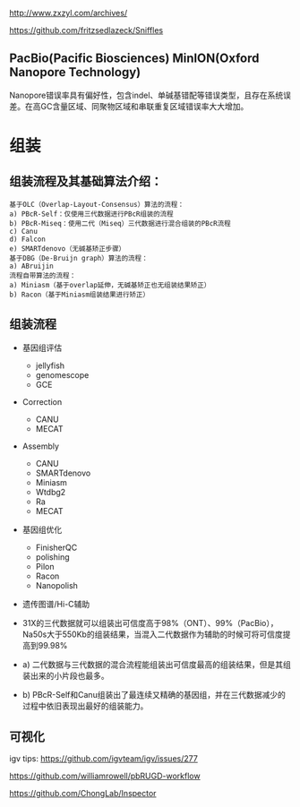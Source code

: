 http://www.zxzyl.com/archives/

https://github.com/fritzsedlazeck/Sniffles

## PacBio(Pacific Biosciences) MinION(Oxford Nanopore Technology)
Nanopore错误率具有偏好性，包含indel、单碱基错配等错误类型，且存在系统误差。在高GC含量区域、同聚物区域和串联重复区域错误率大大增加。

# 组装

## 组装流程及其基础算法介绍：
```
基于OLC（Overlap-Layout-Consensus）算法的流程：
a) PBcR-Self：仅使用三代数据进行PBcR组装的流程
b) PBcR-Miseq：使用二代（Miseq）三代数据进行混合组装的PBcR流程
c) Canu
d) Falcon
e) SMARTdenovo（无碱基矫正步骤）
基于DBG（De-Bruijn graph）算法的流程：
a) ABruijin
流程自带算法的流程：
a) Miniasm（基于overlap延伸，无碱基矫正也无组装结果矫正）
b) Racon（基于Miniasm组装结果进行矫正）
```


## 组装流程
+ 基因组评估
    + jellyfish
    + genomescope
    + GCE
+ Correction
    + CANU
    + MECAT
+ Assembly
    + CANU
    + SMARTdenovo
    + Miniasm
    + Wtdbg2
    + Ra
    + MECAT
+ 基因组优化
  + FinisherQC
  + polishing
  + Pilon
  + Racon
  + Nanopolish
+ 遗传图谱/Hi-C辅助

+ 31X的三代数据就可以组装出可信度高于98%（ONT）、99%（PacBio），Na50s大于550Kb的组装结果，当混入二代数据作为辅助的时候可将可信度提高到99.98%
+ a) 二代数据与三代数据的混合流程能组装出可信度最高的组装结果，但是其组装出来的小片段也最多。
+ b) PBcR-Self和Canu组装出了最连续又精确的基因组，并在三代数据减少的过程中依旧表现出最好的组装能力。

## 可视化
igv tips: https://github.com/igvteam/igv/issues/277


https://github.com/williamrowell/pbRUGD-workflow



https://github.com/ChongLab/Inspector
